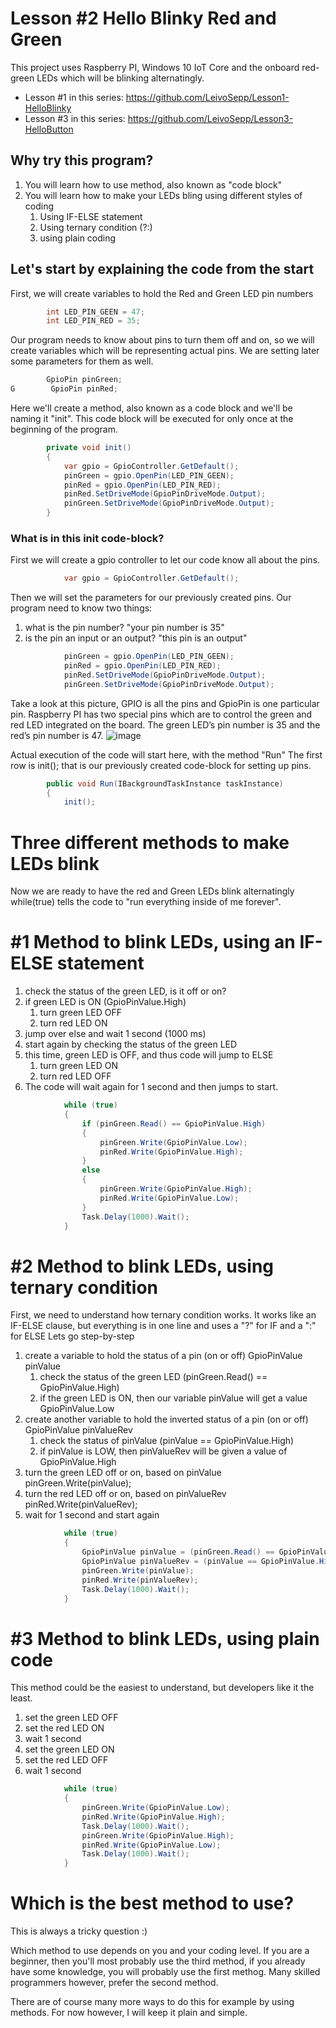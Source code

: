 # Lesson #2 Hello Blinky Red and Green
This project uses Raspberry PI, Windows 10 IoT Core and the onboard red-green LEDs which will be blinking alternatingly.

* Lesson #1 in this series: https://github.com/LeivoSepp/Lesson1-HelloBlinky
* Lesson #3 in this series: https://github.com/LeivoSepp/Lesson3-HelloButton

## Why try this program?

1. You will learn how to use method, also known as "code block"
2. You will learn how to make your LEDs bling using different styles of coding
	1. Using IF-ELSE statement
	2. Using ternary condition (?:)
	3. using plain coding

## Let's start by explaining the code from the start
First, we will create variables to hold the Red and Green LED pin numbers
```c#
        int LED_PIN_GEEN = 47;
        int LED_PIN_RED = 35;
```


Our program needs to know about pins to turn them off and on, so we will create variables which will be representing actual pins. 
We are setting later some parameters for them as well.
```c#
        GpioPin pinGreen;
G        GpioPin pinRed;
```

Here we'll create a method, also known as a code block and we'll be naming it "init".
This code block will be executed for only once at the beginning of the program.
```c#
        private void init()
        {
            var gpio = GpioController.GetDefault();
            pinGreen = gpio.OpenPin(LED_PIN_GEEN);
            pinRed = gpio.OpenPin(LED_PIN_RED);
            pinRed.SetDriveMode(GpioPinDriveMode.Output);
            pinGreen.SetDriveMode(GpioPinDriveMode.Output);
        }
```
### What is in this init code-block?

First we will create a gpio controller to let our code know all about the pins.
```c#
            var gpio = GpioController.GetDefault();
```

Then we will set the parameters for our previously created pins.
Our program need to know two things:

1. what is the pin number? "your pin number is 35"
2. is the pin an input or an output? "this pin is an output"

```c#
            pinGreen = gpio.OpenPin(LED_PIN_GEEN);
            pinRed = gpio.OpenPin(LED_PIN_RED);
            pinRed.SetDriveMode(GpioPinDriveMode.Output);
            pinGreen.SetDriveMode(GpioPinDriveMode.Output);
```
Take a look at this picture, GPIO is all the pins and GpioPin is one particular pin. 
Raspberry PI has two special pins which are to control the green and red LED integrated on the board. 
The green LED’s pin number is 35 and the red’s pin number is 47.
![image](https://cloud.githubusercontent.com/assets/13704023/22621382/13b33e60-eb2b-11e6-9776-cf6ca9691280.png)

Actual execution of the code will start here, with the method "Run"
The first row is init(); that is our previously created code-block for setting up pins.
```c#
        public void Run(IBackgroundTaskInstance taskInstance)
        {
            init();
```

# Three different methods to make LEDs blink
Now we are ready to have the red and Green LEDs blink alternatingly
while(true) tells the code to "run everything inside of me forever".

# #1 Method to blink LEDs, using an IF-ELSE statement

1. check the status of the green LED, is it off or on?
2. if green LED is ON (GpioPinValue.High)
	1. turn green LED OFF
	2. turn red LED ON
3. jump over else and wait 1 second (1000 ms)
4. start again by checking the status of the green LED
5. this time, green LED is OFF, and thus code will jump to ELSE
	1. turn green LED ON
	2. turn red LED OFF
6. The code will wait again for 1 second and then jumps to start.

```c#
            while (true)
            {
                if (pinGreen.Read() == GpioPinValue.High)
                {
                    pinGreen.Write(GpioPinValue.Low);
                    pinRed.Write(GpioPinValue.High);
                }
                else
                {
                    pinGreen.Write(GpioPinValue.High);
                    pinRed.Write(GpioPinValue.Low);
                }
                Task.Delay(1000).Wait();
            }
```

# #2 Method to blink LEDs, using ternary condition

First, we need to understand how ternary condition works. It works like an IF-ELSE clause, but everything is in one line and uses a "?" for IF and a ":" for ELSE
Lets go step-by-step

1. create a variable to hold the status of a pin (on or off) GpioPinValue pinValue
	1. check the status of the green LED (pinGreen.Read() == GpioPinValue.High)
	2. if the green LED is ON, then our variable pinValue will get a value GpioPinValue.Low 
2. create another variable to hold the inverted status of a pin (on or off) GpioPinValue pinValueRev
	1. check the status of pinValue (pinValue == GpioPinValue.High)
	2. if pinValue is LOW, then pinValueRev will be given a value of GpioPinValue.High
3. turn the green LED off or on, based on pinValue pinGreen.Write(pinValue);
4. turn the red LED off or on, based on pinValueRev pinRed.Write(pinValueRev);
5. wait for 1 second and start again

```c#
            while (true)
            {
                GpioPinValue pinValue = (pinGreen.Read() == GpioPinValue.High) ? GpioPinValue.Low : GpioPinValue.High;
                GpioPinValue pinValueRev = (pinValue == GpioPinValue.High) ? GpioPinValue.Low : GpioPinValue.High;
                pinGreen.Write(pinValue);
                pinRed.Write(pinValueRev);
				Task.Delay(1000).Wait();
            }
```

# #3 Method to blink LEDs, using plain code

This method could be the easiest to understand, but developers like it the least.

1. set the green LED OFF
2. set the red LED ON
3. wait 1 second
4. set the green LED ON
5. set the red LED OFF
6. wait 1 second

```c#
            while (true)
            {
                pinGreen.Write(GpioPinValue.Low);
                pinRed.Write(GpioPinValue.High);
                Task.Delay(1000).Wait();
                pinGreen.Write(GpioPinValue.High);
                pinRed.Write(GpioPinValue.Low);
                Task.Delay(1000).Wait();
            }
```

# Which is the best method to use?
This is always a tricky question :)

Which method to use depends on you and your coding level. If you are a beginner, then you'll most probably use the third method, if you already have some knowledge, you will probably use the first methog. 
Many skilled programmers however, prefer the second method.

There are of course many more ways to do this for example by using methods. For now however, I will keep it plain and simple.
